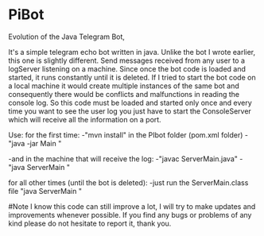 # PiBot
Evolution of the Java Telegram Bot, 

It's a simple telegram echo bot written in java. Unlike the bot I wrote earlier, this one is slightly different. Send messages received from any user to a
logServer listening on a machine. Since once the bot code is loaded and started, it runs constantly until it is deleted. If I tried to start the bot code on
a local machine it would create multiple instances of the same bot and consequently there would be conflicts and malfunctions in reading the console log.
So this code must be loaded and started only once and every time you want to see the user log you just have to start the ConsoleServer which will receive
all the information on a port.

Use:
for the first time:
 -"mvn install" in the PIbot folder (pom.xml folder)
 -"java -jar Main <logConsole ipaddress> <logConsole listening port> " 

-and in the machine that will receive the log:
 -"javac ServerMain.java"
 -"java ServerMain <listeningPort>"

for all other times (until the bot is deleted):
 -just run the ServerMain.class file
   "java ServerMain <listeningPort>"
 
 
 
 
 
 #Note
 I know this code can still improve a lot, I will try to make updates and improvements whenever possible.
If you find any bugs or problems of any kind please do not hesitate to report it, thank you.
